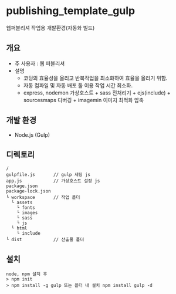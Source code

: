 # publishing_template_gulp
웹퍼블리셔 작업용 개발환경(자동화 빌드)

## 개요  
- 주 사용자 : 웹 퍼블리셔
- 설명  
  - 코딩의 효율성을 올리고 반복작업을 최소화하여 효율을 올리기 위함.
  - 자동 컴파일 및 자동 배포 툴 이용 작업 시간 최소화.
  - express, nodemon 가상호스트 + sass 전처리기 + ejs(include) + sourcesmaps 디버깅 + imagemin 이미지 최적화 압축 

## 개발 환경
- Node.js (Gulp)

## 디렉토리  
```
/
gulpfile.js       // gulp 세팅 js
app.js            // 가상호스트 설정 js
package.json
package-lock.json
└ workspace       // 작업 폴더
  └ assets
    └ fonts
    └ images
    └ sass
    └ js
  └ html
    └ include
└ dist            // 산출물 폴더
```

## 설치
```
node, npm 설치 후
> npm init
> npm install -g gulp 또는 폴더 내 설치 npm install gulp -d
```

